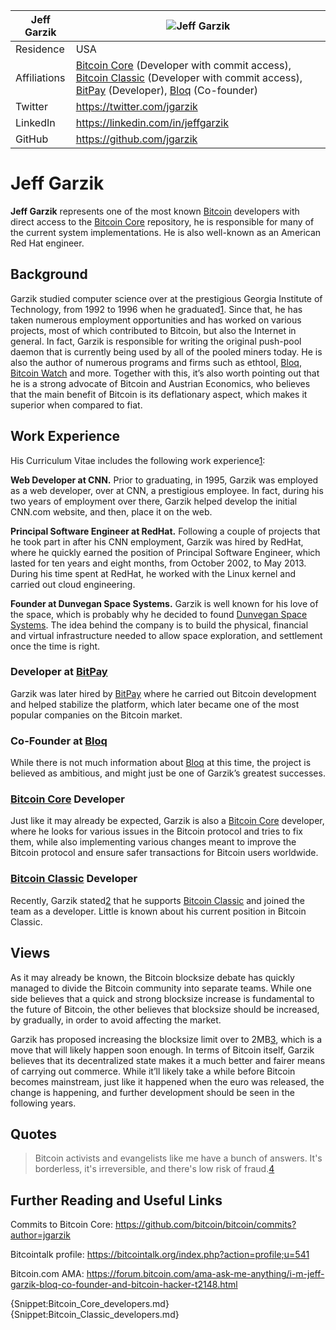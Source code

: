 | Jeff Garzik | ![Jeff Garzik](https://coine.rs/Images/Uploaded/20160202_3cb92_infobox.jpg) |
| ----------- | --------------------------------------------------------------------------- |
| Residence | USA |
| Affiliations | [Bitcoin Core](Bitcoin_Core.md) (Developer with commit access), [Bitcoin Classic](Bitcoin_Classic.md) (Developer with commit access), [BitPay](BitPay.md) (Developer), [Bloq](Bloq.md) (Co-founder)|
| Twitter | https://twitter.com/jgarzik |
| LinkedIn | https://linkedin.com/in/jeffgarzik |
| GitHub | https://github.com/jgarzik |

# Jeff Garzik

**Jeff Garzik** represents one of the most known [Bitcoin](Bitcoin.md) developers with direct access to the [Bitcoin Core](Bitcoin_Core.md) repository, he is responsible for many of the current system implementations. He is also well-known as an American Red Hat engineer.

## Background

Garzik studied computer science over at the prestigious Georgia Institute of Technology, from 1992 to 1996 when he graduated[1]. Since that, he has taken numerous employment opportunities and has worked on various projects, most of which contributed to Bitcoin, but also the Internet in general. In fact, Garzik is responsible for writing the original push-pool daemon that is currently being used by all of the pooled miners today. He is also the author of numerous programs and firms such as ethtool, [Bloq](Bloq.md), [Bitcoin Watch](Bitcoin_Watch.md) and more. Together with this, it’s also worth pointing out that he is a strong advocate of Bitcoin and Austrian Economics, who believes that the main benefit of Bitcoin is its deflationary aspect, which makes it superior when compared to fiat.

## Work Experience

His Curriculum Vitae includes the following work experience[1]:

**Web Developer at CNN.** Prior to graduating, in 1995, Garzik was employed as a web developer, over at CNN, a prestigious employee. In fact, during his two years of employment over there, Garzik helped develop the initial CNN.com website, and then, place it on the web.

**Principal Software Engineer at RedHat.** Following a couple of projects that he took part in after his CNN employment, Garzik was hired by RedHat, where he quickly earned the position of Principal Software Engineer, which lasted for ten years and eight months, from October 2002, to May 2013. During his time spent at RedHat, he worked with the Linux kernel and carried out cloud engineering.

**Founder at Dunvegan Space Systems.** Garzik is well known for his love of the space, which is probably why he decided to found [Dunvegan Space Systems](http://dss.co). The idea behind the company is to build the physical, financial and virtual infrastructure needed to allow space exploration, and settlement once the time is right.

### Developer at [BitPay](BitPay.md)

Garzik was later hired by [BitPay](BitPay.md) where he carried out Bitcoin development and helped stabilize the platform, which later became one of the most popular companies on the Bitcoin market.

### Co-Founder at [Bloq](Bloq.md)

While there is not much information about [Bloq](Bloq.md) at this time, the project is believed as ambitious, and might just be one of Garzik’s greatest successes.

### [Bitcoin Core](Bitcoin_Core.md) Developer

Just like it may already be expected, Garzik is also a [Bitcoin Core](Bitcoin_Core.md) developer, where he looks for various issues in the Bitcoin protocol and tries to fix them, while also implementing various changes meant to improve the Bitcoin protocol and ensure safer transactions for Bitcoin users worldwide.

### [Bitcoin Classic](Bitcoin_Classic.md) Developer

Recently, Garzik stated[2] that he supports [Bitcoin Classic](Bitcoin_Classic.md) and joined the team as a developer. Little is known about his current position in Bitcoin Classic.

## Views

As it may already be known, the Bitcoin blocksize debate has quickly managed to divide the Bitcoin community into separate teams. While one side believes that a quick and strong blocksize increase is fundamental to the future of Bitcoin, the other believes that blocksize should be increased, by gradually, in order to avoid affecting the market. 

Garzik has proposed increasing the blocksize limit over to 2MB[3], which is a move that will likely happen soon enough. In terms of Bitcoin itself, Garzik believes that its decentralized state makes it a much better and fairer means of carrying out commerce. While it’ll likely take a while before Bitcoin becomes mainstream, just like it happened when the euro was released, the change is happening, and further development should be seen in the following years.

## Quotes

> Bitcoin activists and evangelists like me have a bunch of answers. It's borderless, it's irreversible, and there's low risk of fraud.[4]

## Further Reading and Useful Links

Commits to Bitcoin Core: https://github.com/bitcoin/bitcoin/commits?author=jgarzik

Bitcointalk profile: https://bitcointalk.org/index.php?action=profile;u=541

Bitcoin.com AMA: https://forum.bitcoin.com/ama-ask-me-anything/i-m-jeff-garzik-bloq-co-founder-and-bitcoin-hacker-t2148.html

{Snippet:Bitcoin_Core_developers.md}
{Snippet:Bitcoin_Classic_developers.md}

[1]: https://www.linkedin.com/in/jeffgarzik
[2]: https://twitter.com/jgarzik/status/687352747465830400
[3]: http://www.coindesk.com/jeff-garzik-submits-proposal-to-double-bitcoin-block-size-limit/
[4]: http://www.coindesk.com/bitcoin-developer-jeff-garzik-on-altcoins-asics-and-bitcoin-usability/